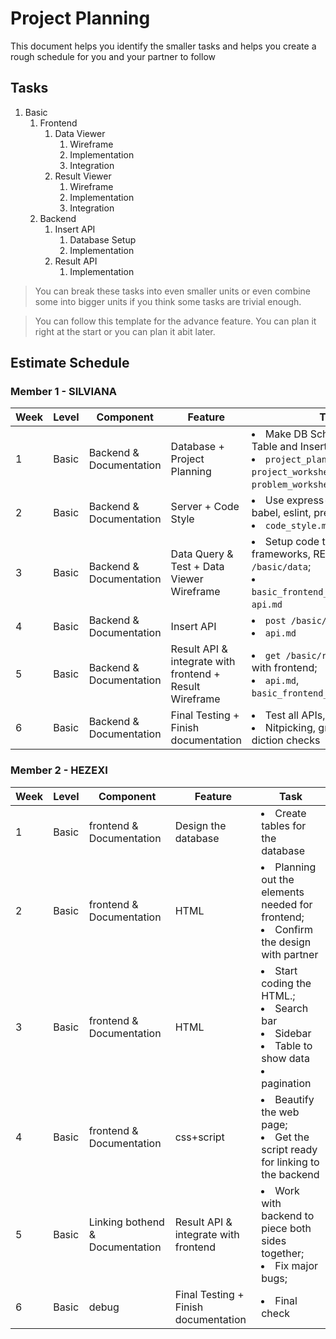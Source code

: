 # Project Planning

This document helps you identify the smaller tasks and helps you create a rough schedule for you and your partner to follow

## Tasks

1. Basic
    1. Frontend
        1. Data Viewer
            1. Wireframe
            2. Implementation
            3. Integration
        2. Result Viewer
            1. Wireframe
            2. Implementation
            3. Integration
    2. Backend
        1. Insert API
            1. Database Setup
            2. Implementation
        2. Result API
            1. Implementation

> You can break these tasks into even smaller units or even combine some into bigger units if you think some tasks are trivial enough.

> You can follow this template for the advance feature. You can plan it right at the start or you can plan it abit later.

## Estimate Schedule

### Member 1 - SILVIANA

| Week | Level    | Component                 | Feature                                | Task           |
| ---- | -------- | ------------------------- | -------------------------------------- | -------------- |
|  1   | Basic    | Backend & Documentation   | Database + Project Planning            | <li>Make DB Schema, Create Table and Insert;</li><li> `project_planning.md`, `project_worksheet.md`, `problem_worksheet.md`, `schema.md`</li> |
|  2   | Basic    | Backend & Documentation   | Server + Code Style                    | <li>Use express-generator, setup babel, eslint, prettier, and dotenv;</li><li> `code_style.md`</li> |
|  3   | Basic    | Backend & Documentation   | Data Query & Test + Data Viewer Wireframe | <li>Setup code testing frameworks, REST Client, `get /basic/data`;</li> <li>`basic_frontend_data_viewer.md`, `api.md`</li> |
|  4   | Basic    | Backend & Documentation   | Insert API                             | <li>`post /basic/insert`;</li><li> `api.md`</li> |
|  5   | Basic    | Backend & Documentation   | Result API & integrate with frontend + Result Wireframe | <li>`get /basic/result`, integrate with frontend;</li><li> `api.md`, `basic_frontend_result_viewer.md`</li> |
|  6   | Basic    | Backend & Documentation   | Final Testing + Finish documentation   | <li>Test all APIs, nitpicking;</li><li>Nitpicking, grammar and diction checks</li> |
### Member 2 - HEZEXI
| Week | Level    | Component                 | Feature                                | Task           |
| ---- | -------- | ------------------------- | -------------------------------------- | -------------- |
|  1   | Basic    | frontend & Documentation   | Design the database           | <li>Create tables for the database</li> |
|  2   | Basic    | frontend & Documentation   | HTML                 | <li>Planning out the elements needed for frontend;</li><li> Confirm the design with partner</li> |
|  3   | Basic    | frontend & Documentation   |HTML | <li>Start coding the HTML.;</li> <li>Search bar</li> <li>Sidebar</li><li>Table to show data</li><li>pagination</li>|
|  4   | Basic    | frontend & Documentation   | css+script  | <li>Beautify the web page;</li><li>Get the script ready for linking to the backend</li> |
|  5   | Basic    | Linking bothend & Documentation   | Result API & integrate with frontend | <li>Work with backend to piece both sides together;</li><li>Fix major bugs;</li> |
|  6   | Basic    | debug   | Final Testing + Finish documentation   | <li>Final check</li> |
